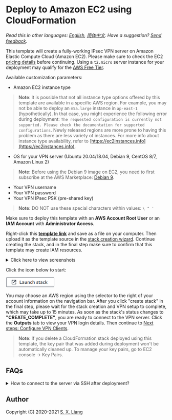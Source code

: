 # Deploy to Amazon EC2 using CloudFormation

*Read this in other languages: [English](README.md), [简体中文](README-zh.md). Have a suggestion? [Send feedback](https://blog.ls20.com/vpnfeedback).*

This template will create a fully-working IPsec VPN server on Amazon Elastic Compute Cloud (Amazon EC2). Please make sure to check the EC2 [pricing details](https://aws.amazon.com/ec2/pricing/on-demand/) before continuing. Using a `t2.micro` server instance for your deployment may qualify for the [AWS Free Tier](https://aws.amazon.com/free/).

Available customization parameters:

- Amazon EC2 instance type
> **Note**: It is possible that not all instance type options offered by this template are available in a specific AWS region. For example, you may not be able to deploy an `m5a.large` instance in `ap-east-1` (hypothetically). In that case, you might experience the following error during deployment: `The requested configuration is currently not supported. Please check the documentation for supported configurations`. Newly released regions are more prone to having this problem as there are less variety of instances. For more info about instance type availability, refer to [https://ec2instances.info](https://ec2instances.info).
- OS for your VPN server (Ubuntu 20.04/18.04, Debian 9, CentOS 8/7, Amazon Linux 2)
> **Note:** Before using the Debian 9 image on EC2, you need to first subscribe at the AWS Marketplace: [Debian 9](https://aws.amazon.com/marketplace/pp/B073HW9SP3).
- Your VPN username
- Your VPN password
- Your VPN IPsec PSK (pre-shared key)

> **Note:** DO NOT use these special characters within values: `\ " '`

Make sure to deploy this template with an **AWS Account Root User** or an **IAM Account** with **Administrator Access**.

Right-click this [**template link**](https://raw.githubusercontent.com/hwdsl2/setup-ipsec-vpn/master/aws/cloudformation-template-ipsec.json) and save as a file on your computer. Then upload it as the template source in the [stack creation wizard](https://console.aws.amazon.com/cloudformation/home#/stacks/new). Continue creating the stack, and in the final step make sure to confirm that this template may create IAM resources.

<details>
<summary>
Click here to view screenshots
</summary>

![Upload the template](images/upload-the-template.png)
![Specify parameters](images/specify-parameters.png)
![Confirm IAM](images/confirm-iam.png)
</details>

Click the icon below to start:

[![Launch stack](images/cloudformation-launch-stack-button.png)](https://console.aws.amazon.com/cloudformation/home#/stacks/new)

You may choose an AWS region using the selector to the right of your account information on the navigation bar. After you click "create stack" in the final step, please wait for the stack creation and VPN setup to complete, which may take up to 15 minutes. As soon as the stack's status changes to **"CREATE_COMPLETE"**, you are ready to connect to the VPN server. Click the **Outputs** tab to view your VPN login details. Then continue to [Next steps: Configure VPN Clients](../README.md#next-steps).

> **Note**: If you delete a CloudFormation stack deployed using this template, the key pair that was added during deployment won't be automatically cleaned up. To manage your key pairs, go to EC2 console -> Key Pairs.

## FAQs

<details>
<summary>
How to connect to the server via SSH after deployment?
</summary>

You need to know the username and the private key for your Amazon EC2 instance in order to login to it via SSH.

Each Linux server distribution on EC2 has its own default login username. Password login is disabled by default for new instances, and the use of private keys, or "key pairs", is enforced.

List of default usernames:
> **Reference:** [https://docs.aws.amazon.com/AWSEC2/latest/UserGuide/connection-prereqs.html](https://docs.aws.amazon.com/AWSEC2/latest/UserGuide/connection-prereqs.html)

| Distribution | Default Login Username |
| --- | --- |
| Ubuntu (`Ubuntu *.04`) |  `ubuntu` |
| Debian (`Debian 9`) | `admin` |
| CentOS (`CenOS 7/8`) | `centos` |
| Amazon Linux 2 | `ec2-user` |

This template generates a key pair for you during deployment, and the private key will be available as text under the **Outputs** tab after the stack is successfully created.

You will need to save the private key from the **Outputs** tab to a file on your computer, if you want to access the VPN server via SSH.

> **Note:** You may need to format the private key by replacing all spaces with newlines, before saving to a file. The file will need to be set with [proper permissions](https://docs.aws.amazon.com/AWSEC2/latest/UserGuide/connection-prereqs.html#connection-prereqs-private-key) before using.

![Show key](images/show-key.png)

To apply proper permissions to your private key file, run the following command under the directory where the file is located:
```bash
sudo chmod 400 key-file.pem
```

Example command to login to your EC2 instance using SSH:
```bash
$ ssh -i path/to/your/key-file.pem instance-username@instance-ip-address
```
</details>

## Author

Copyright (C) 2020-2021 [S. X. Liang](https://github.com/scottpedia)
